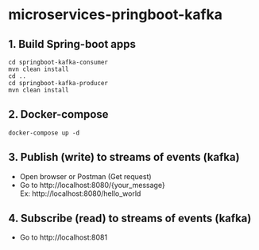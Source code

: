 # microservices-pringboot-kafka

## 1. Build Spring-boot apps
```
cd springboot-kafka-consumer
mvn clean install
cd ..
cd springboot-kafka-producer
mvn clean install
```

## 2. Docker-compose
```
docker-compose up -d
```

## 3. Publish (write) to streams of events (kafka)
 * Open browser or Postman (Get request)
 * Go to http://localhost:8080/{your_message}  
   Ex: http://localhost:8080/hello_world

## 4. Subscribe (read) to streams of events (kafka)
 * Go to http://localhost:8081
